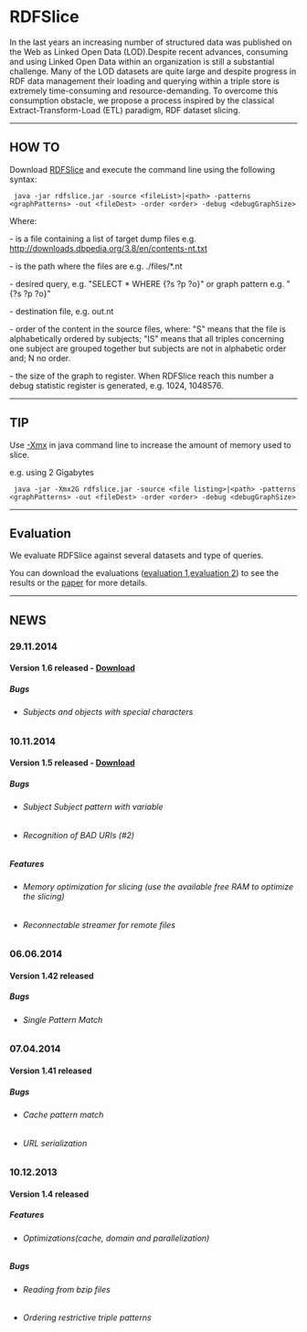 # RDFSlice

In the last years an increasing number of structured data was published on the Web as Linked Open Data (LOD).Despite recent advances, consuming and using Linked Open Data within an organization is still a substantial challenge. Many of the LOD datasets are quite large and despite progress in RDF data management their loading and querying within a triple store is extremely time-consuming and resource-demanding. To overcome this consumption obstacle, we propose a process inspired by the classical Extract-Transform-Load (ETL) paradigm, RDF dataset slicing.

- - -
## HOW TO

Download [RDFSlice](https://bitbucket.org/emarx/rdfslice/downloads/rdfslice_1.5.jar) and execute the command line using the following syntax: 

     java -jar rdfslice.jar -source <fileList>|<path> -patterns <graphPatterns> -out <fileDest> -order <order> -debug <debugGraphSize>
	 
Where:

<fileList>       - is a file containing a list of target dump files e.g. http://downloads.dbpedia.org/3.8/en/contents-nt.txt

<path>           - is the path where the files are e.g. ./files/*.nt

<graphPatterns>  - desired query, e.g. "SELECT * WHERE {?s ?p ?o}" or graph pattern e.g. "{?s ?p ?o}"

<fileDest>       - destination file, e.g. out.nt

<order>          - order of the content in the source files, where: "S" means that the file is alphabetically ordered by subjects; "IS" means that all triples concerning one subject are grouped together but subjects are not in alphabetic order and; N no order.

<debugGraphSize> - the size of the graph to register. When RDFSlice reach this number a debug statistic register is generated, e.g. 1024, 1048576.
- - -
## TIP

Use [-Xmx](http://publib.boulder.ibm.com/infocenter/javasdk/tools/index.jsp?topic=%2Fcom.ibm.java.doc.igaa%2F_1vg000139b8b453-11951f1e7ff-8000_1001.html) in java command line to increase the amount of memory used to slice.

e.g. using 2 Gigabytes


     java -jar -Xmx2G rdfslice.jar -source <file listing>|<path> -patterns <graphPatterns> -out <fileDest> -order <order> -debug <debugGraphSize>
- - -
## Evaluation

We evaluate RDFSlice against several datasets and type of queries.

You can download the evaluations ([evaluation 1](https://bitbucket.org/emarx/rdfslice/downloads/evaluation.rar),[evaluation 2](https://bitbucket.org/emarx/rdfslice/downloads/evaluation2.rar)) to see the results or the [paper](https://www.researchgate.net/publication/262764115_Towards_an_Efficient_RDF_Dataset_Slicing) for more details.

- - -
## NEWS

### 29.11.2014

#### Version 1.6 released - [Download](https://bitbucket.org/emarx/rdfslice/downloads/rdfslice_1.6.jar)

##### Bugs

- ###### Subjects and objects with special characters

### 10.11.2014

#### Version 1.5 released - [Download](https://bitbucket.org/emarx/rdfslice/downloads/rdfslice_1.5.jar)

##### Bugs

- ###### Subject Subject pattern with variable
- ###### Recognition of BAD URIs (#2)

##### Features

- ###### Memory optimization for slicing (use the available free RAM to optimize the slicing)
- ###### Reconnectable streamer for remote files

### 06.06.2014

#### Version 1.42 released

##### Bugs

- ###### Single Pattern Match

### 07.04.2014

#### Version 1.41 released

##### Bugs

- ###### Cache pattern match

- ###### URL serialization

### 10.12.2013

#### Version 1.4 released

##### Features

- ###### Optimizations(cache, domain and parallelization)

##### Bugs

- ###### Reading from bzip files

- ###### Ordering restrictive triple patterns
